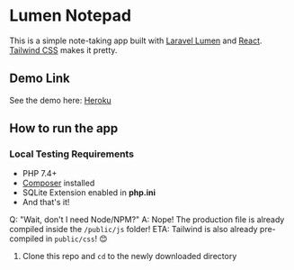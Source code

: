 # Lumen Notepad

This is a simple note-taking app built with [Laravel Lumen](https://lumen.laravel.com) and [React](https://reactjs.org). [Tailwind CSS](https://tailwindcss.com) makes it pretty.

## Demo Link
See the demo here: [Heroku]()

## How to run the app
### Local Testing Requirements
- PHP 7.4+
- [Composer](https://getcomposer.org) installed
- SQLite Extension enabled in **php.ini**
- And that's it!

Q: "Wait, don't I need Node/NPM?"
A: Nope! The production file is already compiled inside the `/public/js` folder!
ETA: Tailwind is also already pre-compiled in `public/css`! 😊

1. Clone this repo and `cd` to the newly downloaded directory
